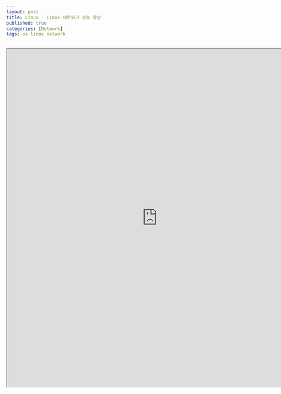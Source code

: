 ```yaml
---
layout: post
title: Linux - Linux 네트워크 성능 향상
published: true
categories: [Network]
tags: os linux network
---
```

<iframe width="800" height="900" src="https://docs.google.com/document/d/e/2PACX-1vREJgJts_YuIEc6hryUf4x-LrMKskhShXuPXIgKAqLi1bH_7w13TP2-x_w48WEr9jYc3gkFCiMAnFlS/pub?embedded=true"></iframe>  
    
